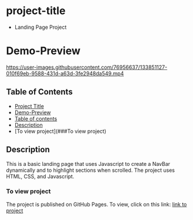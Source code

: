 # project-title 
- Landing Page Project

# Demo-Preview
   
https://user-images.githubusercontent.com/76956637/133851127-010f69eb-9588-431d-a63d-3fe2948da549.mp4

## Table of Contents

- [Project Title](#project-title)
- [Demo-Preview](#demo-preview)
- [Table of contents](##table-of-contents)
- [Description](##Description)
- [To view project](###To view project)

## Description
This is a basic landing page that uses Javascript to create a NavBar dynamically and to highlight sections when scrolled. The project uses HTML, CSS, and Javascript.

### To view project
The project is published on GitHub Pages. To view, click on this link: [link to project](https://eman120.github.io/Landing-Page/)
